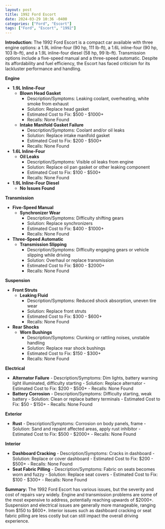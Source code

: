 ```yaml
---
layout: post
title: 1992 Ford Escort
date: 2024-03-29 10:36 -0400
categories: ["Ford", "Escort"]
tags: ["Ford", "Escort", "1992"]
---
```

**Introduction:**
The 1992 Ford Escort is a compact car available with three engine options: a 1.9L inline-four (90 hp, 111 lb-ft), a 1.6L inline-four (90 hp, 103 lb-ft), and a 1.9L inline-four diesel (58 hp, 99 lb-ft). Transmission options include a five-speed manual and a three-speed automatic. Despite its affordability and fuel efficiency, the Escort has faced criticism for its lackluster performance and handling.

**Engine**
- **1.9L Inline-Four**
    - **Blown Head Gasket**
        - Description/Symptoms: Leaking coolant, overheating, white smoke from exhaust
        - Solution: Replace head gasket
        - Estimated Cost to Fix: $500 - $1000+
        - Recalls: None Found
    - **Intake Manifold Gasket Failure**
        - Description/Symptoms: Coolant and/or oil leaks
        - Solution: Replace intake manifold gasket
        - Estimated Cost to Fix: $200 - $500+
        - Recalls: None Found
- **1.6L Inline-Four**
    - **Oil Leaks**
        - Description/Symptoms: Visible oil leaks from engine
        - Solution: Replace oil pan gasket or other leaking component
        - Estimated Cost to Fix: $100 - $500+
        - Recalls: None Found
- **1.9L Inline-Four Diesel**
    - **No Issues Found**

**Transmission**
- **Five-Speed Manual**
    - **Synchronizer Wear**
        - Description/Symptoms: Difficulty shifting gears
        - Solution: Replace synchronizers
        - Estimated Cost to Fix: $400 - $1000+
        - Recalls: None Found
- **Three-Speed Automatic**
    - **Transmission Slipping**
        - Description/Symptoms: Difficulty engaging gears or vehicle slipping while driving
        - Solution: Overhaul or replace transmission
        - Estimated Cost to Fix: $800 - $2000+
        - Recalls: None Found

**Suspension**
- **Front Struts**
    - **Leaking Fluid**
        - Description/Symptoms: Reduced shock absorption, uneven tire wear
        - Solution: Replace front struts
        - Estimated Cost to Fix: $300 - $600+
        - Recalls: None Found
- **Rear Shocks**
    - **Worn Bushings**
        - Description/Symptoms: Clunking or rattling noises, unstable handling
        - Solution: Replace rear shock bushings
        - Estimated Cost to Fix: $150 - $300+
        - Recalls: None Found

**Electrical**
- **Alternator Failure**
        - Description/Symptoms: Dim lights, battery warning light illuminated, difficulty starting
        - Solution: Replace alternator
        - Estimated Cost to Fix: $200 - $500+
        - Recalls: None Found
- **Battery Corrosion**
        - Description/Symptoms: Difficulty starting, weak battery
        - Solution: Clean or replace battery terminals
        - Estimated Cost to Fix: $50 - $150+
        - Recalls: None Found

**Exterior**
- **Rust**
        - Description/Symptoms: Corrosion on body panels, frame
        - Solution: Sand and repaint affected areas, apply rust inhibitor
        - Estimated Cost to Fix: $500 - $2000+
        - Recalls: None Found

**Interior**
- **Dashboard Cracking**
        - Description/Symptoms: Cracks in dashboard
        - Solution: Replace or cover dashboard
        - Estimated Cost to Fix: $200 - $500+
        - Recalls: None Found
- **Seat Fabric Pilling**
        - Description/Symptoms: Fabric on seats becomes worn and fuzzy
        - Solution: Replace seat covers
        - Estimated Cost to Fix: $100 - $300+
        - Recalls: None Found

**Summary:**
The 1992 Ford Escort has various issues, but the severity and cost of repairs vary widely. Engine and transmission problems are some of the most expensive to address, potentially reaching upwards of $2000+. Suspension and electrical issues are generally more manageable, ranging from $150 to $600+. Interior issues such as dashboard cracking or seat fabric pilling are less costly but can still impact the overall driving experience.

